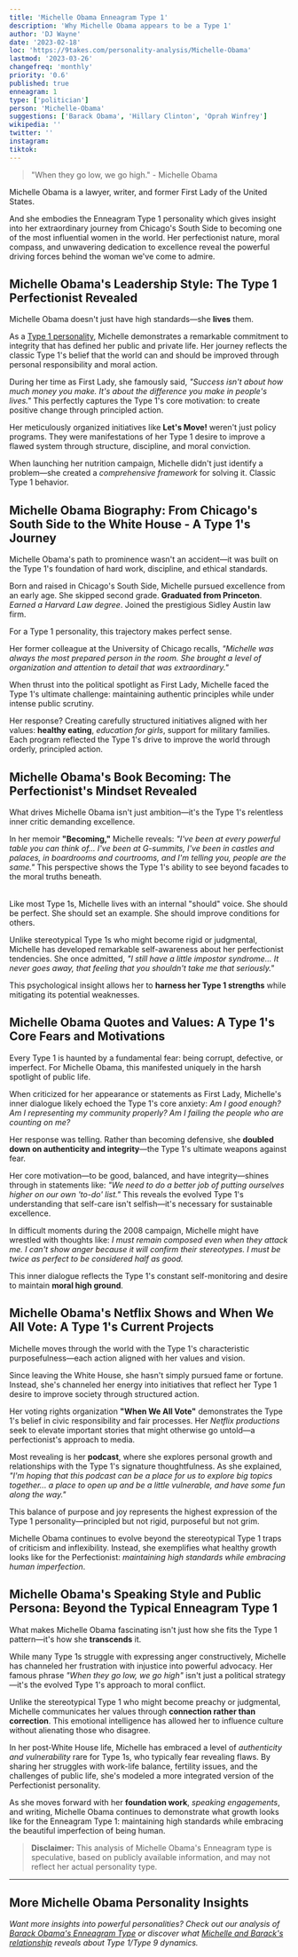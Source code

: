 ```yaml
---
title: 'Michelle Obama Enneagram Type 1'
description: 'Why Michelle Obama appears to be a Type 1'
author: 'DJ Wayne'
date: '2023-02-18'
loc: 'https://9takes.com/personality-analysis/Michelle-Obama'
lastmod: '2023-03-26'
changefreq: 'monthly'
priority: '0.6'
published: true
enneagram: 1
type: ['politician']
person: 'Michelle-Obama'
suggestions: ['Barack Obama', 'Hillary Clinton', 'Oprah Winfrey']
wikipedia: ''
twitter: ''
instagram:
tiktok:
---
```


> "When they go low, we go high." - Michelle Obama

<p class="firstLetter">Michelle Obama is a lawyer, writer, and former First Lady of the United States.</p>

And she embodies the Enneagram Type 1 personality which gives insight into her extraordinary journey from Chicago's South Side to becoming one of the most influential women in the world. Her perfectionist nature, moral compass, and unwavering dedication to excellence reveal the powerful driving forces behind the woman we've come to admire.

## Michelle Obama's Leadership Style: The Type 1 Perfectionist Revealed

Michelle Obama doesn't just have high standards—she **lives** them.

As a [Type 1 personality](/enneagram-corner/enneagram-type-1), Michelle demonstrates a remarkable commitment to integrity that has defined her public and private life. Her journey reflects the classic Type 1's belief that the world can and should be improved through personal responsibility and moral action.

During her time as First Lady, she famously said, _"Success isn't about how much money you make. It's about the difference you make in people's lives."_ This perfectly captures the Type 1's core motivation: to create positive change through principled action.

Her meticulously organized initiatives like **Let's Move!** weren't just policy programs. They were manifestations of her Type 1 desire to improve a flawed system through structure, discipline, and moral conviction.

When launching her nutrition campaign, Michelle didn't just identify a problem—she created a _comprehensive framework_ for solving it. Classic Type 1 behavior.

## Michelle Obama Biography: From Chicago's South Side to the White House - A Type 1's Journey

Michelle Obama's path to prominence wasn't an accident—it was built on the Type 1's foundation of hard work, discipline, and ethical standards.

Born and raised in Chicago's South Side, Michelle pursued excellence from an early age. She skipped second grade. **Graduated from Princeton**. _Earned a Harvard Law degree_. Joined the prestigious Sidley Austin law firm.

For a Type 1 personality, this trajectory makes perfect sense.

Her former colleague at the University of Chicago recalls, _"Michelle was always the most prepared person in the room. She brought a level of organization and attention to detail that was extraordinary."_

When thrust into the political spotlight as First Lady, Michelle faced the Type 1's ultimate challenge: maintaining authentic principles while under intense public scrutiny.

Her response? Creating carefully structured initiatives aligned with her values: **healthy eating**, _education for girls_, support for military families. Each program reflected the Type 1's drive to improve the world through orderly, principled action.

## Michelle Obama's Book Becoming: The Perfectionist's Mindset Revealed

What drives Michelle Obama isn't just ambition—it's the Type 1's relentless inner critic demanding excellence.

In her memoir **"Becoming,"** Michelle reveals: _"I've been at every powerful table you can think of... I've been at G-summits, I've been in castles and palaces, in boardrooms and courtrooms, and I'm telling you, people are the same."_ This perspective shows the Type 1's ability to see beyond facades to the moral truths beneath.

<div
  style="display: flex;
    justify-content: center;
    margin: 1rem 0;
  "
>
<a href="https://amzn.to/42mDeHJ" class="external-link" target="_blank" rel="noopener">
  <PopCard
    image="/blogs/michelle-book-becoming.webp"
    showIcon={false}
    aspectRatio="9/16"
    displayText=""
    altText="Michelle's book becoming"
    subtext=""
    lazyLoad="true"
  />
  </a>
</div>

Like most Type 1s, Michelle lives with an internal "should" voice. She should be perfect. She should set an example. She should improve conditions for others.

Unlike stereotypical Type 1s who might become rigid or judgmental, Michelle has developed remarkable self-awareness about her perfectionist tendencies. She once admitted, _"I still have a little impostor syndrome... It never goes away, that feeling that you shouldn't take me that seriously."_

This psychological insight allows her to **harness her Type 1 strengths** while mitigating its potential weaknesses.

## Michelle Obama Quotes and Values: A Type 1's Core Fears and Motivations

Every Type 1 is haunted by a fundamental fear: being corrupt, defective, or imperfect. For Michelle Obama, this manifested uniquely in the harsh spotlight of public life.

When criticized for her appearance or statements as First Lady, Michelle's inner dialogue likely echoed the Type 1's core anxiety: _Am I good enough? Am I representing my community properly? Am I failing the people who are counting on me?_

Her response was telling. Rather than becoming defensive, she **doubled down on authenticity and integrity**—the Type 1's ultimate weapons against fear.

Her core motivation—to be good, balanced, and have integrity—shines through in statements like: _"We need to do a better job of putting ourselves higher on our own 'to-do' list."_ This reveals the evolved Type 1's understanding that self-care isn't selfish—it's necessary for sustainable excellence.

In difficult moments during the 2008 campaign, Michelle might have wrestled with thoughts like: _I must remain composed even when they attack me. I can't show anger because it will confirm their stereotypes. I must be twice as perfect to be considered half as good._

This inner dialogue reflects the Type 1's constant self-monitoring and desire to maintain **moral high ground**.

## Michelle Obama's Netflix Shows and When We All Vote: A Type 1's Current Projects

Michelle moves through the world with the Type 1's characteristic purposefulness—each action aligned with her values and vision.

Since leaving the White House, she hasn't simply pursued fame or fortune. Instead, she's channeled her energy into initiatives that reflect her Type 1 desire to improve society through structured action.

Her voting rights organization **"When We All Vote"** demonstrates the Type 1's belief in civic responsibility and fair processes. Her _Netflix productions_ seek to elevate important stories that might otherwise go untold—a perfectionist's approach to media.

Most revealing is her **podcast**, where she explores personal growth and relationships with the Type 1's signature thoughtfulness. As she explained, _"I'm hoping that this podcast can be a place for us to explore big topics together... a place to open up and be a little vulnerable, and have some fun along the way."_

This balance of purpose and joy represents the highest expression of the Type 1 personality—principled but not rigid, purposeful but not grim.

Michelle Obama continues to evolve beyond the stereotypical Type 1 traps of criticism and inflexibility. Instead, she exemplifies what healthy growth looks like for the Perfectionist: _maintaining high standards while embracing human imperfection_.

## Michelle Obama's Speaking Style and Public Persona: Beyond the Typical Enneagram Type 1

What makes Michelle Obama fascinating isn't just how she fits the Type 1 pattern—it's how she **transcends** it.

While many Type 1s struggle with expressing anger constructively, Michelle has channeled her frustration with injustice into powerful advocacy. Her famous phrase _"When they go low, we go high"_ isn't just a political strategy—it's the evolved Type 1's approach to moral conflict.

Unlike the stereotypical Type 1 who might become preachy or judgmental, Michelle communicates her values through **connection rather than correction**. This emotional intelligence has allowed her to influence culture without alienating those who disagree.

In her post-White House life, Michelle has embraced a level of _authenticity and vulnerability_ rare for Type 1s, who typically fear revealing flaws. By sharing her struggles with work-life balance, fertility issues, and the challenges of public life, she's modeled a more integrated version of the Perfectionist personality.

As she moves forward with her **foundation work**, _speaking engagements_, and writing, Michelle Obama continues to demonstrate what growth looks like for the Enneagram Type 1: maintaining high standards while embracing the beautiful imperfection of being human.

> **Disclaimer:** This analysis of Michelle Obama's Enneagram type is speculative, based on publicly available information, and may not reflect her actual personality type.

---

## More Michelle Obama Personality Insights

_Want more insights into powerful personalities? Check out our analysis of [Barack Obama's Enneagram Type](/personality-analysis/Barack-Obama) or discover what [Michelle and Barack's relationship](https://www.truity.com/blog/what-obamas-can-teach-us-about-type-1type-9-enneagram-couple) reveals about Type 1/Type 9 dynamics._

